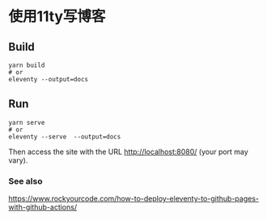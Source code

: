 # 使用11ty写博客

## Build
```
yarn build
# or
eleventy --output=docs
```

## Run
```
yarn serve
# or
eleventy --serve  --output=docs
```


Then access the site with the URL [http://localhost:8080/](http://localhost:8080/) (your port may vary).

### See also

https://www.rockyourcode.com/how-to-deploy-eleventy-to-github-pages-with-github-actions/
